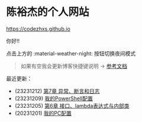 # 陈裕杰的个人网站

<https://codezhxs.github.io>

你好!!

点击上方的 :material-weather-night: 按钮切换夜间模式

> 如果有空我会更新博客快捷键说明 -> [参考文档](https://squidfunk.github.io/mkdocs-material/setup/setting-up-navigation/#keyboard-shortcuts-mkdocsyml)

最近更新：

- (23231212) [第7章 异常、断言和日志](./dev/java/CoreJava/ch07.md)
- (23231209) [我的PowerShell配置](./dev/my_powershell.md)
- (23231205) [第6章 接口、lambda表达式与内部类](./dev/java/CoreJava/ch06.md)
- (20231201) [我的PC配置](./others/pc.md)



